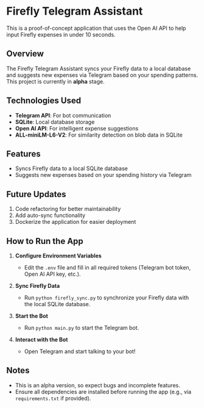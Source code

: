 # Firefly Telegram Assistant

This is a proof-of-concept application that uses the Open AI API to help input Firefly expenses in under 10 seconds.

## Overview

The Firefly Telegram Assistant syncs your Firefly data to a local database and suggests new expenses via Telegram based on your spending patterns. This project is currently in **alpha** stage.

## Technologies Used

- **Telegram API**: For bot communication
- **SQLite**: Local database storage
- **Open AI API**: For intelligent expense suggestions
- **ALL-miniLM-L6-V2**: For similarity detection on blob data in SQLite

## Features

- Syncs Firefly data to a local SQLite database
- Suggests new expenses based on your spending history via Telegram

## Future Updates

1. Code refactoring for better maintainability
2. Add auto-sync functionality
3. Dockerize the application for easier deployment

## How to Run the App

1. **Configure Environment Variables**  
   - Edit the `.env` file and fill in all required tokens (Telegram bot token, Open AI API key, etc.).

2. **Sync Firefly Data**  
   - Run `python firefly_sync.py` to synchronize your Firefly data with the local SQLite database.

3. **Start the Bot**  
   - Run `python main.py` to start the Telegram bot.

4. **Interact with the Bot**  
   - Open Telegram and start talking to your bot!

## Notes

- This is an alpha version, so expect bugs and incomplete features.
- Ensure all dependencies are installed before running the app (e.g., via `requirements.txt` if provided).